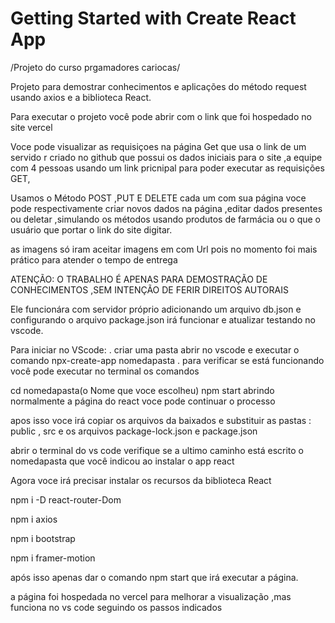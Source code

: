 # Getting Started with Create React App
/Projeto do curso prgamadores cariocas/




Projeto para demostrar conhecimentos e aplicações do método request usando axios e a biblioteca React.



Para executar o projeto você pode abrir com o link que foi hospedado no site vercel



Voce pode visualizar as requisiçoes na página Get que usa o link de um servido r criado no github que possui os dados iniciais para o site ,a equipe com 4 pessoas usando um link pricnipal para poder executar as requisições GET,

Usamos o Método POST ,PUT E DELETE cada um com sua página voce pode respectivamente criar novos dados na página ,editar dados presentes ou deletar ,simulando os métodos usando produtos de farmácia ou o que o usuário que portar o link do site digitar.

as imagens só iram aceitar imagens em com Url pois no momento foi mais prático para atender o tempo de entrega

ATENÇÃO: O TRABALHO É APENAS PARA DEMOSTRAÇÃO DE CONHECIMENTOS ,SEM INTENÇÃO DE FERIR DIREITOS AUTORAIS

Ele funcionára com servidor próprio adicionando um arquivo db.json e configurando o arquivo package.json irá funcionar e atualizar testando no vscode.

Para iniciar no VScode:
. criar uma pasta abrir no vscode e executar o comando npx-create-app nomedapasta .
para verificar se está funcionando você pode executar no terminal
os comandos

cd nomedapasta(o Nome que voce escolheu)
npm start
abrindo normalmente a página do react voce pode continuar o processo



apos isso voce irá copiar os arquivos da baixados e substituir
as pastas : public , src e os arquivos package-lock.json e package.json


abrir o terminal do vs code
verifique se a ultimo caminho está escrito o nomedapasta que você indicou ao instalar o app react

Agora voce irá precisar instalar os recursos da biblioteca React

npm i -D react-router-Dom


npm i axios


npm i bootstrap


npm i framer-motion 


após isso apenas dar o comando npm start que irá executar a página.

a página foi hospedada no vercel para melhorar a visualização ,mas funciona no vs code seguindo os passos indicados